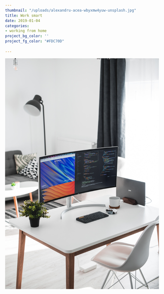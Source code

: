 ```yaml
---
thumbnail: "/uploads/alexandru-acea-wbyxmw4yuw-unsplash.jpg"
title: Work smart
date: 2019-01-04
categories:
- working from home
project_bg_color: ''
project_fg_color: "#FDC70D"

---
```

![](/uploads/alexandru-acea-wbyxmw4yuw-unsplash.jpg)